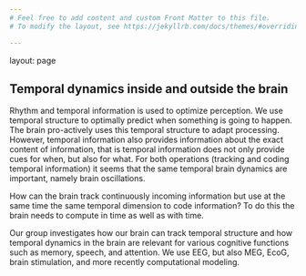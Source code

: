 ```yaml
---
# Feel free to add content and custom Front Matter to this file.
# To modify the layout, see https://jekyllrb.com/docs/themes/#overriding-theme-defaults

---
```


layout: page
<!--- img src="{{ site.baseurl }}assets/images/pic_SO.jpg" title="Sanne ten Oever" alt="Sanne ten Oever" width="200" align=left style="padding-right:10pt; padding-bottom:10pt"/ --->

## Temporal dynamics inside and outside the brain

Rhythm and temporal information is used to optimize perception. We use temporal structure to optimally predict when something is going to happen. The brain pro-actively uses this temporal structure to adapt processing. However, temporal information also provides information about the exact content of information, that is temporal information does not only provide cues for when, but also for what. For both operations (tracking and coding temporal information) it seems that the same temporal brain dynamics are important, namely brain oscillations.

How can the brain track continuously incoming information but use at the same time the same temporal dimension to code information? To do this the brain needs to compute in time as well as  with time.

Our group investigates how our brain can track temporal structure and how temporal dynamics in the brain are relevant for various cognitive functions such as memory, speech, and attention. We use EEG, but also MEG, EcoG, brain stimulation, and more recently computational modeling.
<br><br>



